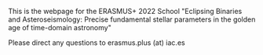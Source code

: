This is the webpage for the ERASMUS+ 2022 School "Eclipsing Binaries and Asteroseismology: Precise fundamental stellar parameters in the golden age of time-domain astronomy"

Please direct any questions to erasmus.plus (at) iac.es
